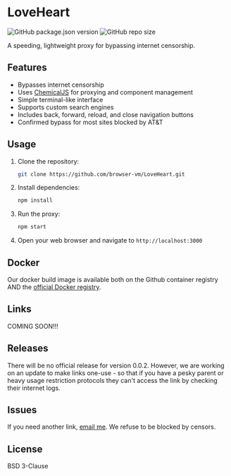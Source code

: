 # LoveHeart
![GitHub package.json version](https://img.shields.io/github/package-json/v/browser-vm/Loveheart) ![GitHub repo size](https://img.shields.io/github/repo-size/browser-vm/Loveheart)

A speeding, lightweight proxy for bypassing internet censorship.

## Features

-   Bypasses internet censorship
-   Uses [ChemicalJS](https://github.com/chemicaljs/chemical) for proxying and component management
-   Simple terminal-like interface
-   Supports custom search engines
-   Includes back, forward, reload, and close navigation buttons
-   Confirmed bypass for most sites blocked by AT&T

## Usage

1.  Clone the repository:

    ```bash
    git clone https://github.com/browser-vm/LoveHeart.git
    ```

2.  Install dependencies:

    ```bash
    npm install
    ```

3.  Run the proxy:

    ```bash
    npm start
    ```

4.  Open your web browser and navigate to `http://localhost:3000`

## Docker
Our docker build image is available both on the Github container registry AND the [official Docker registry](https://hub.docker.com/r/browservm/loveheart).

## Links
COMING SOON!!!

## Releases
There will be no official release for version 0.0.2. However, we are working on an update to make links one-use - so that if you have a pesky parent or heavy usage restriction protocols they can't access the link by checking their internet logs.

## Issues
If you need another link, [email me](mailto:namelessonbandlab@outlook.com). We refuse to be blocked by censors.

## License

BSD 3-Clause
